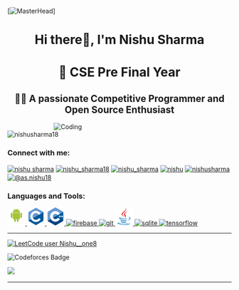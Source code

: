 
[![MasterHead](https://1.bp.blogspot.com/-7A4WynwLsMw/XbBpCXG8fHI/AAAAAAAAMt4/uOa1bpLskYgrwGbllhSu2SDj_Mig8SXJQCLcBGAsYHQ/s1600/2000_600px.gif)]



<h1 align="center" >Hi there👋, I'm Nishu Sharma</h1>

<h1 align="center">🌱 CSE Pre Final Year</h1>

<h2 align="center">👨‍💻 A passionate Competitive Programmer and Open Source Enthusiast</h2>
<img align="right" alt="Coding" width="400" src ="https://cdn.dribbble.com/users/1162077/screenshots/3848914/programmer.gif">

<p align="left"> <img src="https://komarev.com/ghpvc/?username=nishusharma18&label=Profile%20views&color=0e75b6&style=flat" alt="nishusharma18" /> </p>


<h3 align="left">Connect with me:</h3>
<p align="left">
<a href="https://www.linkedin.com/in/nishusharma18" target="blank"><img align="center" src="https://raw.githubusercontent.com/rahuldkjain/github-profile-readme-generator/master/src/images/icons/Social/linked-in-alt.svg" alt="nishu sharma" height="30" width="40" /></a>
<a href="https://www.codechef.com/users/nishu_sharma18" target="blank"><img align="center" src="https://cdn.jsdelivr.net/npm/simple-icons@3.1.0/icons/codechef.svg" alt="nishu_sharma18" height="30" width="40" /></a>
<a href="https://www.hackerrank.com/nishu_sharma" target="blank"><img align="center" src="https://raw.githubusercontent.com/rahuldkjain/github-profile-readme-generator/master/src/images/icons/Social/hackerrank.svg" alt="nishu_sharma" height="30" width="40" /></a>
<a href="https://codeforces.com/profile/NishuOne8" target="blank"><img align="center" src="https://raw.githubusercontent.com/rahuldkjain/github-profile-readme-generator/master/src/images/icons/Social/codeforces.svg" alt="nishu" height="30" width="40" /></a>
<a href="https://leetcode.com/Nishu__one8/" target="blank"><img align="center" src="https://raw.githubusercontent.com/rahuldkjain/github-profile-readme-generator/master/src/images/icons/Social/leet-code.svg" alt="nishusharma" height="30" width="40" /></a>
<a href="https://www.hackerearth.com/@as.nishu18" target="blank"><img align="center" src="https://raw.githubusercontent.com/rahuldkjain/github-profile-readme-generator/master/src/images/icons/Social/hackerearth.svg" alt="@as.nishu18" height="30" width="40" /></a>
</p>


<h3 align="left">Languages and Tools:</h3>
<p align="left"> <a href="https://developer.android.com" target="_blank" rel="noreferrer">
  <img src="https://raw.githubusercontent.com/devicons/devicon/master/icons/android/android-original-wordmark.svg" alt="android" width="40" height="40"/> </a>
  <a href="https://www.cprogramming.com/" target="_blank" rel="noreferrer"> <img src="https://raw.githubusercontent.com/devicons/devicon/master/icons/c/c-original.svg" alt="c" width="40" height="40"/> </a> <a href="https://www.w3schools.com/cpp/" target="_blank" rel="noreferrer"> <img src="https://raw.githubusercontent.com/devicons/devicon/master/icons/cplusplus/cplusplus-original.svg" alt="cplusplus" width="40" height="40"/> </a> <a href="https://firebase.google.com/" target="_blank" rel="noreferrer"> <img src="https://www.vectorlogo.zone/logos/firebase/firebase-icon.svg" alt="firebase" width="40" height="40"/> </a> <a href="https://git-scm.com/" target="_blank" rel="noreferrer"> <img src="https://www.vectorlogo.zone/logos/git-scm/git-scm-icon.svg" alt="git" width="40" height="40"/> </a> <a href="https://www.java.com" target="_blank" rel="noreferrer"> <img src="https://raw.githubusercontent.com/devicons/devicon/master/icons/java/java-original.svg" alt="java" width="40" height="40"/> </a> <a href="https://www.sqlite.org/" target="_blank" rel="noreferrer"> <img src="https://www.vectorlogo.zone/logos/sqlite/sqlite-icon.svg" alt="sqlite" width="40" height="40"/> </a> <a href="https://www.tensorflow.org" target="_blank" rel="noreferrer"> <img src="https://www.vectorlogo.zone/logos/tensorflow/tensorflow-icon.svg" alt="tensorflow" width="40" height="40"/> </a> </p>

<hr>


[![LeetCode user Nishu__one8](https://img.shields.io/badge/dynamic/json?style=flat-square&labelColor=black&color=%23ffa116&label=Rating&query=ratingQuantile&url=https%3A%2F%2Fbadge.xyli.tech/%2Fapi%2Fusers%2FNishu__one8&logo=leetcode&logoColor=yellow)](https://leetcode.com/Nishu__one8/)

![Codeforces Badge](https://codeforces-readme-stats.vercel.app/api/badge?username=Aman_Zx) <!-- codeforces -->

![](https://cp-logo.vercel.app/codechef/nishu_sharma18) <!-- codechef -->



<hr>
  
